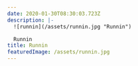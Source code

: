 ```yaml
---
date: 2020-01-30T08:30:03.723Z
description: |-
  ![runnin](/assets/runnin.jpg "Runnin")

  Runnin
title: Runnin
featuredImage: /assets/runnin.jpg
---
```


